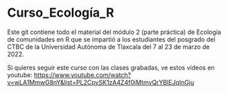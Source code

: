 # Curso_Ecología_R

Este git contiene todo el material del módulo 2 (parte práctica) de Ecología de comunidades en R que se impartió a los estudiantes del posgrado del CTBC de la Universidad Autónoma de Tlaxcala del 7 al 23 de marzo de 2022.

Si quieres seguir este curso con las clases grabadas, ve estos vídeos en youtube: https://www.youtube.com/watch?v=wLA1MmwG8nY&list=PL2CpvSK1zA4Z4f0jMtmvQrYBlEJqInGju
